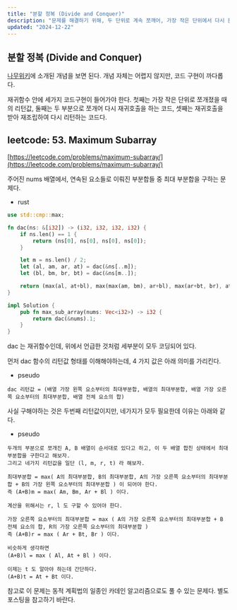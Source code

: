 ```yaml
---
title: "분할 정복 (Divide and Conquer)"
description: "문제를 해결하기 위해, 두 단위로 계속 쪼깨어, 가장 작은 단위에서 다시 문제 해결을 하면서 조립하는 알고리즘"
updated: "2024-12-22"
---
```


## 분할 정복 (Divide and Conquer)

[나무위키](https://namu.wiki/w/%EB%B6%84%ED%95%A0%20%EC%A0%95%EB%B3%B5%20%EC%95%8C%EA%B3%A0%EB%A6%AC%EC%A6%98)에 소개된 개념을 보면 된다. 개념 자체는 어렵지 않지만, 코드 구현이 까다롭다.

재귀함수 안에 세가지 코드구현이 들어가야 한다. 첫째는 가장 작은 단위로 쪼개졌을 때의 리턴값, 둘째는 두 부분으로 쪼개어 다시 재귀호출을 하는 코드, 셋째는 재귀호출을 받아 재조립하여 다시 리턴하는 코드다.

## leetcode: 53. Maximum Subarray

[https://leetcode.com/problems/maximum-subarray/](https://leetcode.com/problems/maximum-subarray/)

주어진 nums 배열에서, 연속된 요소들로 이뤄진 부분합들 중 최대 부분합을 구하는 문제다.

- rust
```rust
use std::cmp::max;

fn dac(ns: &[i32]) -> (i32, i32, i32, i32) {
    if ns.len() == 1 {
        return (ns[0], ns[0], ns[0], ns[0]);
    }

    let m = ns.len() / 2;
    let (al, am, ar, at) = dac(&ns[..m]);
    let (bl, bm, br, bt) = dac(&ns[m..]);

    return (max(al, at+bl), max(max(am, bm), ar+bl), max(ar+bt, br), at+bt);
}

impl Solution {
    pub fn max_sub_array(nums: Vec<i32>) -> i32 {
        return dac(&nums).1;
    }
}
```

dac 는 재귀함수인데, 위에서 언급한 것처럼 세부분이 모두 코딩되어 있다.

먼저 dac 함수의 리턴값 형태를 이해해야하는데, 4 가지 값은 아래 의미를 가리킨다.

- pseudo
```pseudo
dac 리턴값 = (배열 가장 왼쪽 요소부터의 최대부분합, 배열의 최대부분합, 배열 가장 오른쪽 요소부터의 최대부분합, 배열 전체 요소의 합)
```

사실 구해야하는 것은 두번째 리턴값이지만, 네가지가 모두 필요한데 이유는 아래와 같다.

- pseudo
```pseudo
두개의 부분으로 쪼개진 A, B 배열이 순서대로 있다고 하고, 이 두 배열 합친 상태에서 최대부분합을 구한다고 해보자.
그리고 네가지 리턴값을 일단 (l, m, r, t) 라 해보자.

최대부분합 = max( A의 최대부분합, B의 최대부분합, A의 가장 오른쪽 요소부터의 최대부분합 + B의 가장 왼쪽 요소부터의 최대부분합 ) 이 되어야 한다.
즉 (A+B)m = max( Am, Bm, Ar + Bl ) 이다.

계산을 위해서는 r, l 도 구할 수 있어야 한다.

가장 오른쪽 요소부터의 최대부분합 = max ( A의 가장 오른쪽 요소부터의 최대부분합 + B 전체 요소의 합, R의 가장 오른쪽 요소부터의 최대부분합 )
즉 (A+B)r = max ( Ar + Bt, Br ) 이다.

비슷하게 생각하면
(A+B)l = max ( Al, At + Bl ) 이다.

이제는 t 도 알아야 하는데 간단하다.
(A+B)t = At + Bt 이다.
```

참고로 이 문제는 동적 계획법의 일종인 카데인 알고리즘으로도 풀 수 있는 문제다. 별도 포스팅을 참고하기 바란다.
